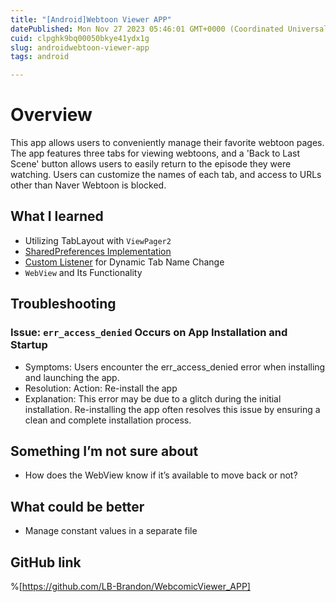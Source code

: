 ```yaml
---
title: "[Android]Webtoon Viewer APP"
datePublished: Mon Nov 27 2023 05:46:01 GMT+0000 (Coordinated Universal Time)
cuid: clpghk9bq00050bkye41ydx1g
slug: androidwebtoon-viewer-app
tags: android

---
```


# Overview
This app allows users to conveniently manage their favorite webtoon pages. The app features three tabs for viewing webtoons, and a 'Back to Last Scene' button allows users to easily return to the episode they were watching. Users can customize the names of each tab, and access to URLs other than Naver Webtoon is blocked.

## What I learned
- Utilizing TabLayout with `ViewPager2`
- <u>SharedPreferences Implementation</u>
- <u>Custom Listener</u> for Dynamic Tab Name Change
- `WebView` and Its Functionality

## Troubleshooting
### Issue: `err_access_denied` Occurs on App Installation and Startup
- Symptoms: Users encounter the err_access_denied error when installing and launching the app.
- Resolution:
Action: Re-install the app
- Explanation: This error may be due to a glitch during the initial installation. Re-installing the app often resolves this issue by ensuring a clean and complete installation process.

## Something I’m not sure about
- How does the WebView know if it’s available to move back or not?

## What could be better
- Manage constant values in a separate file

##  GitHub link
%[https://github.com/LB-Brandon/WebcomicViewer_APP]
